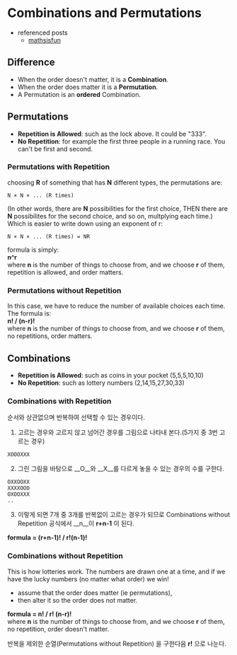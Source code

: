 # Combinations and Permutations
- referenced posts
  - [mathsisfun](http://www.mathsisfun.com/combinatorics/combinations-permutations.html)

## Difference
- When the order doesn't matter, it is a __Combination__.
- When the order does matter it is a __Permutation__.
- A Permutation is an __ordered__ Combination.


## Permutations
- __Repetition is Allowed__: such as the lock above. It could be "333".
- __No Repetition__: for example the first three people in a running race. You can't be first and second.

### Permutations with Repetition
choosing __R__ of something that has __N__ different types, the permutations are:
````
N × N × ... (R times)
````
(In other words, there are __N__ possibilities for the first choice, THEN there are __N__ possibilites for the second choice, and so on, multplying each time.)  
Which is easier to write down using an exponent of r:
````
N × N × ... (R times) = NR
````

formula is simply:   
__n^r__  
where __n__ is the number of things to choose from, and we choose __r__ of them,
repetition is allowed, and order matters.


### Permutations without Repetition
In this case, we have to reduce the number of available choices each time.  
The formula is:  
__n! / (n-r)!__  
where __n__ is the number of things to choose from, and we choose __r__ of them,
no repetitions, order matters.


## Combinations
- __Repetition is Allowed__: such as coins in your pocket (5,5,5,10,10)
- __No Repetition__: such as lottery numbers (2,14,15,27,30,33)


### Combinations with Repetition
순서와 상관없으며 반복하여 선택할 수 있는 경우이다.

1. 고르는 경우와 고르지 않고 넘어간 경우를 그림으로 나타내 본다.(5가지 중 3번 고르는 경우)  
````
XOOOXXX
````

2. 그린 그림을 바탕으로 __O__와 __X__를 다르게 놓을 수 있는 경우의 수를 구한다.
````
OXXOOXX
XXXXOOO
OXOOXXX
..
````

3. 이렇게 되면 7개 중 3개를 반복없이 고르는 경우가 되므로 Combinations without Repetition 공식에서 __n__이 __r+n-1__ 이 된다.  

__formula = (r+n-1)! / r!(n-1)!__


### Combinations without Repetition
This is how lotteries work. The numbers are drawn one at a time, and if we have the lucky numbers (no matter what order) we win!
- assume that the order does matter (ie permutations),
- then alter it so the order does not matter.

__formula = n! / r! (n-r)!__  
where __n__ is the number of things to choose from,
and we choose __r__ of them, no repetition, order doesn't matter.  

반복을 제외한 순열(Permutations without Repetition) 을 구한다음 __r!__ 으로 나눈다.

